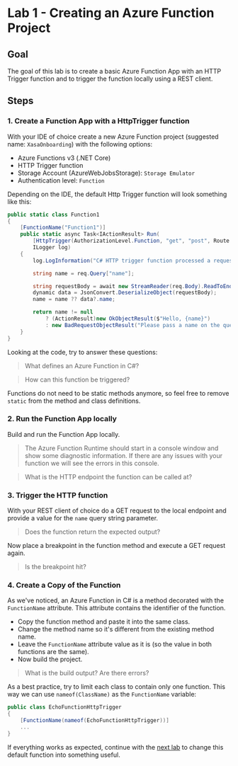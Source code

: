 # Lab 1 - Creating an Azure Function Project

## Goal

The goal of this lab is to create a basic Azure Function App with an HTTP Trigger function and to trigger the function locally using a REST client.

## Steps

### 1. Create a Function App with a HttpTrigger function

With your IDE of choice create a new Azure Function project (suggested name: `XasaOnboarding`) with the following options:
- Azure Functions v3 (.NET Core)
- HTTP Trigger function
- Storage Account (AzureWebJobsStorage): `Storage Emulator`
- Authentication level: `Function`

Depending on the IDE, the default Http Trigger function will look something like this:

```csharp
public static class Function1
{
    [FunctionName("Function1")]
    public static async Task<IActionResult> Run(
        [HttpTrigger(AuthorizationLevel.Function, "get", "post", Route = null)] HttpRequest req,
        ILogger log)
    {
        log.LogInformation("C# HTTP trigger function processed a request.");

        string name = req.Query["name"];

        string requestBody = await new StreamReader(req.Body).ReadToEndAsync();
        dynamic data = JsonConvert.DeserializeObject(requestBody);
        name = name ?? data?.name;

        return name != null
            ? (ActionResult)new OkObjectResult($"Hello, {name}")
            : new BadRequestObjectResult("Please pass a name on the query string or in the request body");
    }
}
```

Looking at the code, try to answer these questions:

> What defines an Azure Function in C#?

> How can this function be triggered?

Functions do not need to be static methods anymore, so feel free to remove `static` from the method and class definitions.

### 2. Run the Function App locally

Build and run the Function App locally. 

> The Azure Function Runtime should start in a console window and show some diagnostic information. If there are any issues with your function we will see the errors in this console. 

> What is the HTTP endpoint the function can be called at?

### 3. Trigger the HTTP function

With your REST client of choice do a GET request to the local endpoint and provide a value for the `name` query string parameter.

> Does the function return the expected output?

Now place a breakpoint in the function method and execute a GET request again.

> Is the breakpoint hit?

### 4. Create a Copy of the Function

As we've noticed, an Azure Function in C# is a method decorated with the `FunctionName` attribute. This attribute contains the identifier of the function.

- Copy the function method and paste it into the same class.
- Change the method name so it's different from the existing method name.
- Leave the `FunctionName` attribute value as it is (so the value in both functions are the same).
- Now build the project.

> What is the build output? Are there errors?

As a best practice, try to limit each class to contain only one function. This way we can use `nameof(ClassName)` as the `FunctionName` variable:

```csharp
public class EchoFunctionHttpTrigger
{
    [FunctionName(nameof(EchoFunctionHttpTrigger))]
    ...
}
```

If everything works as expected, continue with the [next lab](02_adding_a_queue_binding.md) to change this default function into something useful.